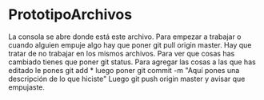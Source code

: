 # PrototipoArchivos

La consola se abre donde está este archivo. Para empezar a trabajar o cuando alguien empuje algo hay que poner git pull origin master. Hay que tratar de no trabajar en los mismos archivos. Para ver que cosas has cambiado tienes que poner git status. Para agregar las cosas a las que has editado le pones git add * luego poner git commit -m "Aquí pones una descripción de lo que hiciste" Luego git push origin master y avisar que empujaste.